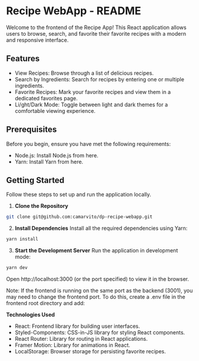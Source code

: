 # Recipe WebApp - README

Welcome to the frontend of the Recipe App! This React application allows users to browse, search, and favorite their favorite recipes with a modern and responsive interface.

## Features

- View Recipes: Browse through a list of delicious recipes.
- Search by Ingredients: Search for recipes by entering one or multiple ingredients.
- Favorite Recipes: Mark your favorite recipes and view them in a dedicated favorites page.
- Li/ght/Dark Mode: Toggle between light and dark themes for a comfortable viewing experience.

## Prerequisites

Before you begin, ensure you have met the following requirements:

- Node.js: Install Node.js from here.
- Yarn: Install Yarn from here.

## Getting Started

Follow these steps to set up and run the application locally.

1. **Clone the Repository**

```bash
git clone git@github.com:camarvito/dp-recipe-webapp.git
```

2. **Install Dependencies**
Install all the required dependencies using Yarn:

```bash
yarn install
```

3. **Start the Development Server**
Run the application in development mode:

```bash
yarn dev
```

Open http://localhost:3000 (or the port specified) to view it in the browser.

Note: If the frontend is running on the same port as the backend (3001), you may need to change the frontend port. To do this, create a .env file in the frontend root directory and add:


**Technologies Used**

- React: Frontend library for building user interfaces.
- Styled-Components: CSS-in-JS library for styling React components.
- React Router: Library for routing in React applications.
- Framer Motion: Library for animations in React.
- LocalStorage: Browser storage for persisting favorite recipes.
